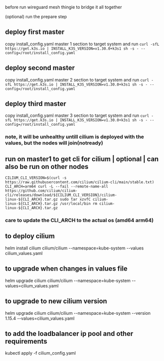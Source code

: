 before run wireguard mesh thingie to bridge it all together

(optional) run the prepare step


## deploy first master
copy install_config.yaml master 1 section to target system and run
`curl -sfL https://get.k3s.io | INSTALL_K3S_VERSION=v1.30.0+k3s1 sh -s - --config=/root/install_config.yaml`
## deploy second master
copy install_config.yaml master 2 section to target system and run
`curl -sfL https://get.k3s.io | INSTALL_K3S_VERSION=v1.30.0+k3s1 sh -s - --config=/root/install_config.yaml`
## deploy third master
copy install_config.yaml master 3 section to target system and run
`curl -sfL https://get.k3s.io | INSTALL_K3S_VERSION=v1.30.0+k3s1 sh -s - --config=/root/install_config.yaml`
### note, it will be unhealthy untill cilium is deployed with the values, but the nodes will join(notready)

## run on master1 to get cli for cilium | optional | can also be run on other nodes

`CILIUM_CLI_VERSION=$(curl -s https://raw.githubusercontent.com/cilium/cilium-cli/main/stable.txt)
CLI_ARCH=arm64
curl -L --fail --remote-name-all https://github.com/cilium/cilium-cli/releases/download/${CILIUM_CLI_VERSION}/cilium-linux-${CLI_ARCH}.tar.gz
sudo tar xzvfC cilium-linux-${CLI_ARCH}.tar.gz /usr/local/bin
rm cilium-linux-${CLI_ARCH}.tar.gz`
### care to update the CLI_ARCH to the actual os (amd64 arm64)

## to deploy cilium
helm install cilium cilium/cilium --namespace=kube-system --values cilium_values.yaml 
## to upgrade when changes in values file
helm upgrade cilium cilium/cilium  --namespace=kube-system --values=cilium_values.yaml

## to upgrade to new cilium version
helm upgrade cilium cilium/cilium  --namespace=kube-system --version 1.15.4 --values=cilium_values.yaml

## to add the loadbalancer ip pool and other requirements
kubectl apply -f cilium_config.yaml

